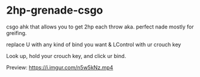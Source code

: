 # 2hp-grenade-csgo
csgo ahk that allows you to get 2hp each throw aka. perfect nade 
mostly for greifing.

replace U with any kind of bind you want & LControl with ur crouch key

Look up, hold your crouch key, and click ur bind.

Preview: https://i.imgur.com/n5w5kNz.mp4
